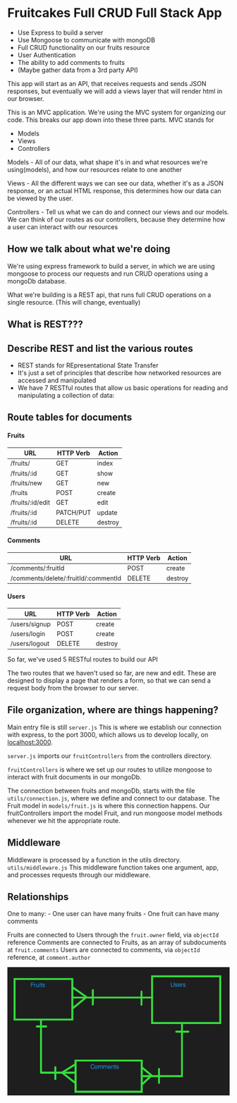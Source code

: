 # Fruitcakes Full CRUD Full Stack App

- Use Express to build a server
- Use Mongoose to communicate with mongoDB
- Full CRUD functionality on our fruits resource
- User Authentication
- The ability to add comments to fruits
- (Maybe gather data from a 3rd party API)

This app will start as an API, that receives requests and sends JSON responses, but eventually we will add a views layer that will render html in our browser.

This is an MVC application.
We're using the MVC system for organizing our code.
This breaks our app down into these three parts.
MVC stands for 
- Models
- Views
- Controllers

Models - All of our data, what shape it's in and what resources we're using(models), and how our resources relate to one another

Views - All the different ways we can see our data, whether it's as a JSON response, or an actual HTML response, this determines how our data can be viewed by the user.

Controllers - Tell us what we can do and connect our views and our models. We can think of our routes as our controllers, because they determine how a user can interact with our resources

## How we talk about what we're doing

We're using express framework to build a server, in which we are using mongoose to process our requests and run CRUD operations using a mongoDb database.

What we're building is a REST api, that runs full CRUD operations on a single resource. (This will change, eventually)

## What is REST???

## Describe REST and list the various routes

- REST stands for REpresentational State Transfer
- It's just a set of principles that describe how networked resources are accessed and manipulated
- We have 7 RESTful routes that allow us basic operations for reading and manipulating a collection of data:

## Route tables for documents

#### Fruits

| **URL**          | **HTTP Verb**|**Action**|
|------------------|--------------|----------|
| /fruits/         | GET          | index  
| /fruits/:id      | GET          | show       
| /fruits/new      | GET          | new   
| /fruits          | POST         | create   
| /fruits/:id/edit | GET          | edit       
| /fruits/:id      | PATCH/PUT    | update    
| /fruits/:id      | DELETE       | destroy  

#### Comments

| **URL**          | **HTTP Verb**|**Action**|
|--------------------|--------------|----------|
| /comments/:fruitId | POST         | create  
| /comments/delete/:fruitId/:commentId      | DELETE          | destroy       


#### Users

| **URL**          | **HTTP Verb**|**Action**|
|------------------|--------------|----------|
| /users/signup    | POST         | create  
| /users/login     | POST         | create       
| /users/logout    | DELETE       | destroy   
 

So far, we've used 5 RESTful routes to build our API

The two routes that we haven't used so far, are new and edit.
These are designed to display a page that renders a form, so that we can send a request body from the browser to our server.


## File organization, where are things happening?

Main entry file is still `server.js`
This is where we establish our connection with express, to the port 3000, which allows us to develop locally, on [localhost:3000](http://localhost:3000/).

`server.js` imports our `fruitControllers` from the controllers directory. 

`fruitControllers` is where we set up our routes to utilize mongoose to interact with fruit documents in our mongoDb.

The connection between fruits and mongoDb, starts with the file `utils/connection.js`, where we define and connect to our database. The Fruit model in `models/fruit.js` is where this connection happens. Our fruitControllers import the model Fruit, and run mongoose model methods whenever we hit the appropriate route.

## Middleware

Middleware is processed by a function in the utils directory. `utils/middleware.js` 
This middleware function takes one argument, app, and processes requests through our middleware.

## Relationships

One to many: 
    - One user can have many fruits
    - One fruit can have many comments

Fruits are connected to Users through the `fruit.owner` field, via `objectId` reference
Comments are connected to Fruits, as an array of subdocuments at `fruit.comments`
Users are connected to comments, via `objectId` reference, at `comment.author`

![entityRelationshipDiagram](images/erdImage.png)
